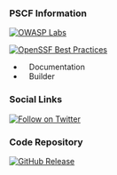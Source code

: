 ### PSCF Information
[![OWASP Labs](https://img.shields.io/badge/owasp-incubator%20project-blue)](https://owasp.org/other_projects/)

[![OpenSSF Best Practices](https://www.bestpractices.dev/projects/8385/badge)](https://www.bestpractices.dev/projects/8385)

* <i class="fas fa-book" style="font-size: 1.2em; color:#233e81;"></i><span style="font-size:1.0em;padding-left:12px;">Documentation</span>
* <i class="fas fa-toolbox" style="font-size: 1.2em; color:#233e81;"></i><span style="font-size:1.0em;padding-left:12px;">Builder</span> 

### Social Links
[![Follow on Twitter](https://img.shields.io/twitter/follow/owasppscf.svg?logo=twitter)](https://twitter.com/owasppscf)

### Code Repository
[![GitHub Release](https://img.shields.io/github/release/OWASP/PSCF)](https://github.com/OWASP/PSCF/releases)
